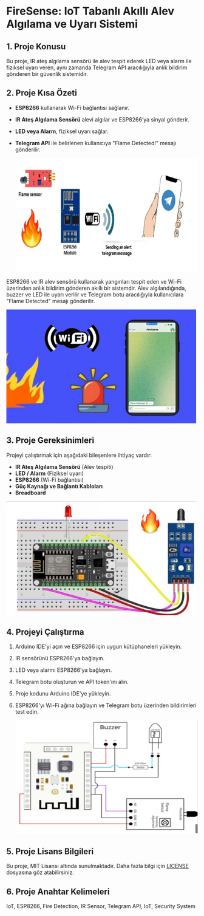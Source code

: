 # FireSense: IoT Tabanlı Akıllı Alev Algılama ve Uyarı Sistemi

## 1. Proje Konusu 
Bu proje, IR ateş algılama sensörü ile alev tespit ederek LED veya alarm ile fiziksel uyarı veren, aynı zamanda Telegram API aracılığıyla anlık bildirim gönderen bir güvenlik sistemidir.  

## 2. Proje Kısa Özeti
- **ESP8266** kullanarak Wi-Fi bağlantısı sağlanır.  
- **IR Ateş Algılama Sensörü** alevi algılar ve ESP8266’ya sinyal gönderir.  
- **LED veya Alarm**, fiziksel uyarı sağlar.  
- **Telegram API** ile belirlenen kullanıcıya "Flame Detected!" mesajı gönderilir.

  <img src="OneriRapor/Figures/genel_sema.jpeg" width="500" height="300">

<p>ESP8266 ve IR alev sensörü kullanarak yangınları tespit eden ve Wi-Fi üzerinden anlık bildirim gönderen akıllı bir sistemdir. Alev algılandığında, buzzer ve LED ile uyarı verilir ve Telegram botu aracılığıyla kullanıcılara "Flame Detected" mesajı gönderilir.</p>

  <img src="OneriRapor/Figures/telegram_sema.jpeg" width="500" height="300">


## 3. Proje Gereksinimleri
Projeyi çalıştırmak için aşağıdaki bileşenlere ihtiyaç vardır:  
- **IR Ateş Algılama Sensörü** (Alev tespiti)  
- **LED / Alarm** (Fiziksel uyarı)  
- **ESP8266** (Wi-Fi bağlantısı)  
- **Güç Kaynağı ve Bağlantı Kabloları**  
- **Breadboard**
<img src="OneriRapor/Figures/devre2.jpeg" width="500" height="300">

## 4. Projeyi Çalıştırma 
1. Arduino IDE'yi açın ve ESP8266 için uygun kütüphaneleri yükleyin.
2. IR sensörünü ESP8266'ya bağlayın.
3. LED veya alarmı ESP8266'ya bağlayın.
4. Telegram botu oluşturun ve API token'ını alın.
5. Proje kodunu Arduino IDE'ye yükleyin.
6. ESP8266'yı Wi-Fi ağına bağlayın ve Telegram botu üzerinden bildirimleri test edin.

   <img src="OneriRapor/Figures/devre1.jpeg" width="500" height="300">

## 5. Proje Lisans Bilgileri
Bu proje, MIT Lisansı altında sunulmaktadır. Daha fazla bilgi için [LICENSE](LICENSE.md)
 dosyasına göz atabilirsiniz.
## 6. Proje Anahtar Kelimeleri
IoT, ESP8266, Fire Detection, IR Sensor, Telegram API, IoT, Security System

